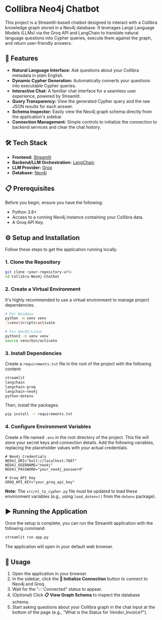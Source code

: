 # Collibra Neo4j Chatbot

This project is a Streamlit-based chatbot designed to interact with a Collibra knowledge graph stored in a Neo4j database. It leverages Large Language Models (LLMs) via the Groq API and LangChain to translate natural language questions into Cypher queries, execute them against the graph, and return user-friendly answers.

 <!-- It's recommended to add a screenshot of your app here -->

## 🚀 Features

- **Natural Language Interface:** Ask questions about your Collibra metadata in plain English.
- **Dynamic Cypher Generation:** Automatically converts your questions into executable Cypher queries.
- **Interactive Chat:** A familiar chat interface for a seamless user experience, powered by Streamlit.
- **Query Transparency:** View the generated Cypher query and the raw JSON results for each answer.
- **Schema Inspector:** Easily view the Neo4j graph schema directly from the application's sidebar.
- **Connection Management:** Simple controls to initialize the connection to backend services and clear the chat history.

## 🛠️ Tech Stack

- **Frontend:** [Streamlit](https://streamlit.io/)
- **Backend/LLM Orchestration:** [LangChain](https://www.langchain.com/)
- **LLM Provider:** [Groq](https://groq.com/)
- **Database:** [Neo4j](https://neo4j.com/)

## 📋 Prerequisites

Before you begin, ensure you have the following:

- Python 3.8+
- Access to a running Neo4j instance containing your Collibra data.
- A Groq API Key.

## ⚙️ Setup and Installation

Follow these steps to get the application running locally.

### 1. Clone the Repository

```bash
git clone <your-repository-url>
cd Collibra-Neo4j-Chatbot
```

### 2. Create a Virtual Environment

It's highly recommended to use a virtual environment to manage project dependencies.

```bash
# For Windows
python -m venv venv
.\venv\Scripts\activate

# For macOS/Linux
python3 -m venv venv
source venv/bin/activate
```

### 3. Install Dependencies

Create a `requirements.txt` file in the root of the project with the following content:

```txt
streamlit
langchain
langchain-groq
langchain-neo4j
python-dotenv
```

Then, install the packages:

```bash
pip install -r requirements.txt
```

### 4. Configure Environment Variables

Create a file named `.env` in the root directory of the project. This file will store your secret keys and connection details. Add the following variables, replacing the placeholder values with your actual credentials.

```env
# Neo4j Credentials
NEO4J_URI="bolt://localhost:7687"
NEO4J_USERNAME="neo4j"
NEO4J_PASSWORD="your_neo4j_password"

# Groq API Key
GROQ_API_KEY="your_groq_api_key"
```

**Note:** The `src/nl_to_cypher.py` file must be updated to load these environment variables (e.g., using `load_dotenv()` from the `dotenv` package).

## ▶️ Running the Application

Once the setup is complete, you can run the Streamlit application with the following command:

```bash
streamlit run app.py
```

The application will open in your default web browser.

## 📖 Usage

1.  Open the application in your browser.
2.  In the sidebar, click the **🔌 Initialize Connection** button to connect to Neo4j and Groq.
3.  Wait for the "✅ Connected" status to appear.
4.  (Optional) Click **📋 View Graph Schema** to inspect the database schema.
5.  Start asking questions about your Collibra graph in the chat input at the bottom of the page (e.g., "What is the Status for Vendor_Invoice?").